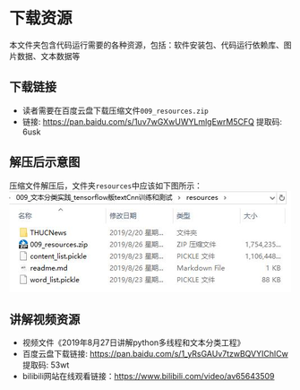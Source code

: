 # 下载资源
本文件夹包含代码运行需要的各种资源，包括：软件安装包、代码运行依赖库、图片数据、文本数据等

## 下载链接
* 读者需要在百度云盘下载压缩文件`009_resources.zip`
* 链接: https://pan.baidu.com/s/1uv7wGXwUWYLmlgEwrM5CFQ 提取码: 6usk

## 解压后示意图
压缩文件解压后，文件夹`resources`中应该如下图所示：
![资源文件夹下载后示意图](../markdown_images/01.jpg)

## 讲解视频资源
* 视频文件《2019年8月27日讲解python多线程和文本分类工程》
* 百度云盘下载链接: https://pan.baidu.com/s/1_yRsGAUv7tzwBQVYIChlCw 提取码: 53wt
* bilibili网站在线观看链接：https://www.bilibili.com/video/av65643509